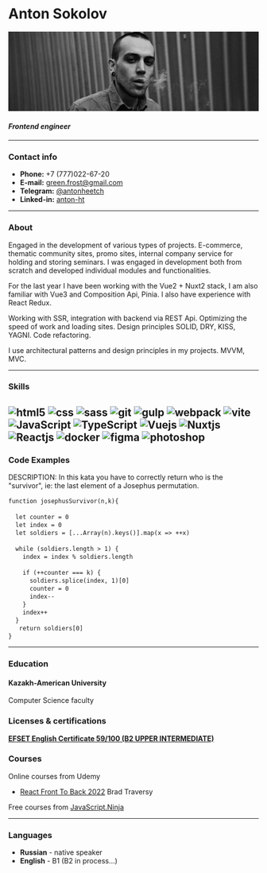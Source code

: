 # Anton Sokolov
![avatar](./images/avat.png)
#### *Frontend engineer*
***
### Contact info

* **Phone:** +7 (777)022-67-20
* **E-mail:** [green.frost@gmail.com](mailto://green.frost@gmail.com)
* **Telegram:** [@antonheetch](https://t-do.ru/@antonheetch)
* **Linked-in:** [anton-ht](www.linkedin.com/in/anton-ht)

---
### About
Engaged in the development of various types of projects. E-commerce, thematic community sites, promo sites, internal company service for holding and storing seminars. I was engaged in development both from scratch and developed individual modules and functionalities.

For the last year I have been working with the Vue2 + Nuxt2 stack, I am also familiar with Vue3 and Composition Api, Pinia.
I also have experience with React Redux.

Working with SSR, integration with backend via REST Api.
Optimizing the speed of work and loading sites.
Design principles SOLID, DRY, KISS, YAGNI.
Code refactoring.

I use architectural patterns and design principles in my projects. MVVM, MVC.

---
### Skills
![html5](https://img.shields.io/badge/HTML5-E34F26?style=for-the-badge&logo=html5&logoColor=white)
![css](https://img.shields.io/badge/CSS3-1572B6?style=for-the-badge&logo=css3&logoColor=white)
![sass](https://img.shields.io/badge/Sass-CC6699?style=for-the-badge&logo=sass&logoColor=white)
![git](https://img.shields.io/badge/GIT-E44C30?style=for-the-badge&logo=git&logoColor=white)
![gulp](https://img.shields.io/badge/Gulp-CF4647?style=for-the-badge&logo=gulp&logoColor=white)
![webpack](https://img.shields.io/badge/Webpack-8DD6F9?style=for-the-badge&logo=Webpack&logoColor=white)
![vite](https://img.shields.io/badge/Vite-B73BFE?style=for-the-badge&logo=vite&logoColor=FFD62E)
![JavaScript](https://img.shields.io/badge/JavaScript-323330?style=for-the-badge&logo=javascript&logoColor=F7DF1E)
![TypeScript](https://img.shields.io/badge/TypeScript-007ACC?style=for-the-badge&logo=typescript&logoColor=white)
![Vuejs](https://img.shields.io/badge/Vue.js-35495E?style=for-the-badge&logo=vuedotjs&logoColor=4FC08D)
![Nuxtjs](https://img.shields.io/badge/nuxt.js-00C58E?style=for-the-badge&logo=nuxtdotjs&logoColor=white)
![Reactjs](https://img.shields.io/badge/React-20232A?style=for-the-badge&logo=react&logoColor=61DAFB)
![docker](https://img.shields.io/badge/Docker-2CA5E0?style=for-the-badge&logo=docker&logoColor=white)
![figma](	https://img.shields.io/badge/Figma-F24E1E?style=for-the-badge&logo=figma&logoColor=white)
![photoshop](https://img.shields.io/badge/Adobe%20Photoshop-31A8FF?style=for-the-badge&logo=Adobe%20Photoshop&logoColor=black)
---
### Code Examples
DESCRIPTION:
In this kata you have to correctly return who is the "survivor", ie: the last element of a Josephus permutation.
```
function josephusSurvivor(n,k){

  let counter = 0
  let index = 0
  let soldiers = [...Array(n).keys()].map(x => ++x)

  while (soldiers.length > 1) {
    index = index % soldiers.length
    
    if (++counter === k) {
      soldiers.splice(index, 1)[0]
      counter = 0
      index--
    }
    index++
  }
   return soldiers[0]
}
```
---
### Education
#### Kazakh-American University
Computer Science faculty

### Licenses & certifications
**[EFSET English Certificate 59/100 (B2 UPPER INTERMEDIATE)](https://www.efset.org/cert/PzREbT)**

### Courses
Online courses from Udemy
* [React Front To Back 2022](https://www.udemy.com/course/react-front-to-back-2022/) Brad Traversy

Free courses from [JavaScript.Ninja](https://www.youtube.com/c/JavascriptNinja)

---
### Languages
* **Russian** - native speaker
* **English** - B1 (B2 in process…)